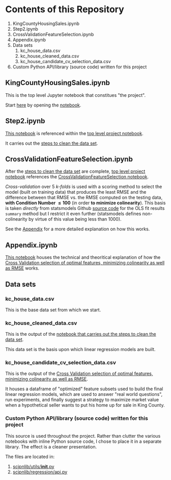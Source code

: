 # Contents of this Repository

1. KingCountyHousingSales.ipynb
2. Step2.ipynb
3. CrossValidationFeatureSelection.ipynb
4. Appendix.ipynb
5. Data sets
   1. kc_house_data.csv
   2. kc_house_cleaned_data.csv
   3. kc_house_candidate_cv_selection_data.csv
6. Custom Python API/library (source code) written for this project

## KingCountyHousingSales.ipynb
This is the top level Jupyter notebook that constitues "the project".  

Start [here](KingCountyHousingSales.ipynb) by opening the [notebook](KingCountyHousingSales.ipynb).

## Step2.ipynb
[This notebook](Step2.ipynb) is referenced within the [top level project notebook](KingCountyHousingSales.ipynb).

It carries out the [steps to clean the data set](Step2.ipynb).

## CrossValidationFeatureSelection.ipynb
After the [steps to clean the data set](Step2.ipynb) are complete, [top level project notebook](KingCountyHousingSales.ipynb) references the [CrossValidationFeatureSelection notebook](CrossValidationFeatureSelection.ipynb).

*Cross-validation* over 5 *k-folds* is used with a scoring method to select the model (built on training data) that produces the least RMSE and the difference between that RMSE vs. the RMSE computed on the testing data, **with Condition Number $\le 100$** (in order <b>to minimize colinearity</b>).  This basis is taken *directly* from statsmodels Github [source code](https://www.statsmodels.org/dev/_modules/statsmodels/regression/linear_model.html#RegressionResults.summary) for the OLS fit results `summary` method but I restrict it even further (statsmodels defines non-colinearity by virtue of this value being less than 1000).

See the [Appendix](Appendix.ipynb) for a more detailed explanation on how this works.

## Appendix.ipynb
[This notebook](Appendix.ipynb) houses the technical and theoritical explanation of how the [Cross Validation selection of optimal features, minimizing colinearity as well as RMSE](CrossValidationFeatureSelection.ipynb) works.

## Data sets
### kc_house_data.csv
This is the base data set from which we start.

### kc_house_cleaned_data.csv
This is the output of the [notebook that carries out the steps to clean the data set](Step2.ipynb).

This data set is the basis upon which linear regression models are built.

### kc_house_candidate_cv_selection_data.csv
This is the output of the [Cross Validation selection of optimal features, minimizing colinearity as well as RMSE](CrossValidationFeatureSelection.ipynb).

It houses a dataframe of "optimized" feature subsets used to build the final linear regression models, which are used to answer "real world questions", run experiments, and finally suggest a strategy to maximize market value when a hypothetical seller wants to put his home up for sale in King County.

### Custom Python API/library (source code) written for this project
This source is used throughout the project.  Rather than clutter the various notebooks with inline Python source code, I chose to place it in a separate library.  The effect is a cleaner presentation.

The files are located in:
1. [scjpnlib/utils/__init__.py](scjpnlib/utils/__init__.py)
2. [scjpnlib/regression/api.py](scjpnlib/regression/api.py)
